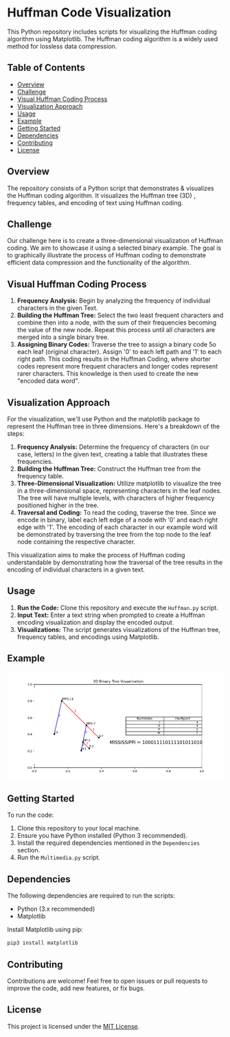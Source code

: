 
# Huffman Code Visualization

This Python repository includes scripts for visualizing the Huffman coding algorithm using Matplotlib. The Huffman coding algorithm is a widely used method for lossless data compression.

## Table of Contents

- [Overview](#overview)
- [Challenge](#challenge)
- [Visual Huffman Coding Process](#visual-huffman-coding-process)
- [Visualization Approach](#visualization-approach)
- [Usage](#usage)
- [Example](#example)
- [Getting Started](#getting-started)
- [Dependencies](#dependencies)
- [Contributing](#contributing)
- [License](#license)

## Overview

The repository consists of a Python script that demonstrates & visualizes the Huffman coding algorithm. It visualizes the Huffman tree (3D) , frequency tables, and encoding of text using Huffman coding.

## Challenge

Our challenge here is to create a three-dimensional visualization of Huffman coding. We aim to showcase it using a selected binary example. The goal is to graphically illustrate the process of Huffman coding to demonstrate efficient data compression and the functionality of the algorithm.

## Visual Huffman Coding Process

1. **Frequency Analysis:** Begin by analyzing the frequency of individual characters in the given Text.
2. **Building the Huffman Tree:** Select the two least frequent characters and combine then into a node, with the sum of their frequencies becoming the value of the new node. Repeat this process until all characters are merged into a single binary tree.
3. **Assigning Binary Codes:** Traverse the tree to assign a binary code 5o each leaf (original character). Assign '0' to each left path and '1' to each right path. This coding results in the Huffman Coding, where shorter codes represent more frequent characters and longer codes represent rarer characters. This knowledge is then used to create the new "encoded data word".

## Visualization Approach

For the visualization, we'll use Python and the matplotlib package to represent the Huffman tree in three dimensions. Here's a breakdown of the steps:

1. **Frequency Analysis:** Determine the frequency of characters (in our case, letters) in the given text, creating a table that illustrates these frequencies.
2. **Building the Huffman Tree:** Construct the Huffman tree from the frequency table.
3. **Three-Dimensional Visualization:** Utilize matplotlib to visualize the tree in a three-dimensional space, representing characters in the leaf nodes. The tree will have multiple levels, with characters of higher frequency positioned higher in the tree.
4. **Traversal and Coding:** To read the coding, traverse the tree. Since we encode in binary, label each left edge of a node with '0' and each right edge with '1'. The encoding of each character in our example word will be demonstrated by traversing the tree from the top node to the leaf node containing the respective character.

This visualization aims to make the process of Huffman coding understandable by demonstrating how the traversal of the tree results in the encoding of individual characters in a given text.


## Usage

1. **Run the Code:** Clone this repository and execute the `Huffman.py` script.
2. **Input Text:** Enter a text string when prompted to create a Huffman encoding visualization and display the encoded output.
3. **Visualizations:** The script generates visualizations of the Huffman tree, frequency tables, and encodings using Matplotlib.

## Example

![Example Image](huffman_tree.png)

## Getting Started

To run the code:

1. Clone this repository to your local machine.
2. Ensure you have Python installed (Python 3 recommended).
3. Install the required dependencies mentioned in the `Dependencies` section.
4. Run the `Multimedia.py` script.

## Dependencies

The following dependencies are required to run the scripts:
- Python (3.x recommended)
- Matplotlib

Install Matplotlib using pip:

```bash
pip3 install matplotlib
```

## Contributing

Contributions are welcome! Feel free to open issues or pull requests to improve the code, add new features, or fix bugs.

## License

This project is licensed under the [MIT License](LICENSE).
